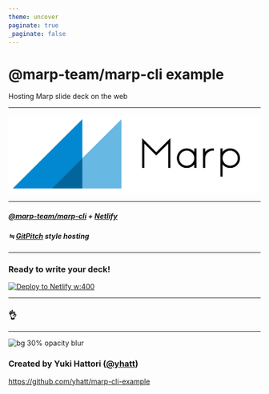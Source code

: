 ```yaml
---
theme: uncover
paginate: true
_paginate: false
---
```


# <!--fit--> @marp-team/marp-cli example

Hosting Marp slide deck on the web

---

![Marp bg 60%](https://github.com/marp-team/marp/blob/master/marp.png?raw=true)

---

<!--
_backgroundColor: #123
_color: #fff
-->

##### <!--fit--> [@marp-team/marp-cli](https://github.com/marp-team/marp-cli) + [Netlify](https://www.netlify.com/)
##### <!--fit--> ≒ [GitPitch](https://gitpitch.com/) style hosting

---

### Ready to write your deck!

[![Deploy to Netlify w:400](https://www.netlify.com/img/deploy/button.svg)](https://app.netlify.com/start/deploy?repository=https://github.com/yhatt/marp-cli-example)

---

### <!--fit--> :ok_hand:

---

![bg 30% opacity blur](https://github.com/yhatt.png)

### Created by Yuki Hattori ([@yhatt](https://github.com/yhatt))

https://github.com/yhatt/marp-cli-example
